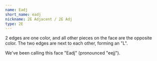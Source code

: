 ```yaml
---
name: Eadj
short_name: eadj
nickname: 2E Adjacent / 2E Adj
type: 2E
---
```


2 edges are one color, and all other pieces on the face are the opposite color.  The two edges are next to each other, forming an "L".

We've been calling this face "Eadj" (pronounced "eejj").
